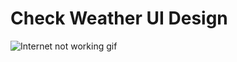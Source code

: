 # Check Weather UI Design


![Internet not working gif](https://abuzar-061.github.io/Check-Weather/img/ui%20design.png)

